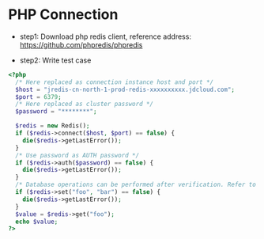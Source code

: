 # PHP Connection
- step1: Download php redis client, reference address: https://github.com/phpredis/phpredis

- step2: Write test case

```PHP
<?php
  /* Here replaced as connection instance host and port */
  $host = "jredis-cn-north-1-prod-redis-xxxxxxxxxx.jdcloud.com";
  $port = 6379;
  /* Here replaced as cluster password */
  $password = "********";

  $redis = new Redis();
  if ($redis->connect($host, $port) == false) {
    die($redis->getLastError());
  }
  /* Use password as AUTH password */
  if ($redis->auth($password) == false) {
    die($redis->getLastError());
  }
  /* Database operations can be performed after verification. Refer to https://github.com/phpredis/phpredis for detailed documents */
  if ($redis->set("foo", "bar") == false) {
    die($redis->getLastError());
  }
  $value = $redis->get("foo");
  echo $value;
?>
```
